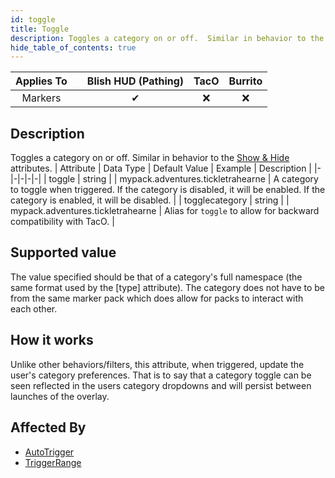 ```yaml
---
id: toggle
title: Toggle
description: Toggles a category on or off.  Similar in behavior to the [Show & Hide](/docs/marker-dev/attributes/showhide) attributes.
hide_table_of_contents: true
---
```

| Applies To | | Blish HUD (Pathing) | TacO | Burrito |
|-|-|-|-|-|
| <center>Markers</center> | | <center>✔</center> | <center>❌</center> | <center>❌</center> |



## Description
Toggles a category on or off.  Similar in behavior to the [Show & Hide](/docs/marker-dev/attributes/showhide) attributes.
| Attribute | Data Type | Default Value | Example | Description |
|-|-|-|-|-|
| toggle | string |  | mypack.adventures.tickletrahearne | A category to toggle when triggered. If the category is disabled, it will be enabled. If the category is enabled, it will be disabled. | 
| togglecategory | string |  | mypack.adventures.tickletrahearne | Alias for `toggle` to allow for backward compatibility with TacO. | 

## Supported value

The value specified should be that of a category's full namespace (the same format used by the [type] attribute).  The category does not have to be from the same marker pack which does allow for packs to interact with each other.

## How it works

Unlike other behaviors/filters, this attribute, when triggered, update the user's category preferences.  That is to say that a category toggle can be seen reflected in the users category dropdowns and will persist between launches of the overlay.

## Affected By
- [AutoTrigger](/docs/marker-dev/attributes/autotrigger)
- [TriggerRange](/docs/marker-dev/attributes/triggerrange)

